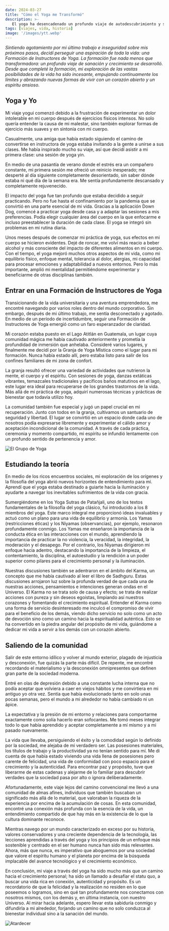 ```yaml
---
date: 2024-03-27
title: "Cómo el Yoga me Transformó"
description: >-
   El yoga ha desencadenado un profundo viaje de autodescubrimiento y sanación para mí; empujando continuamente los límites y abrazando nuevas formas de vivir con un corazón abierto y un espíritu ansioso.
tags: [viajes, vida, historia]
image: '/images/ytt.webp'
---
```


*Sintiendo agotamiento por mi último trabajo e inseguridad sobre mis próximos pasos, decidí perseguir una aspiración de toda la vida: una Formación de Instructores de Yoga. La formación fue nada menos que transformadora: un profundo viaje de sanación y crecimiento se desarrolló. Desde que completé la formación, mi exploración de las vastas posibilidades de la vida ha sido incesante, empujando continuamente los límites y abrazando nuevas formas de vivir con un corazón abierto y un espíritu ansioso.*

## Yoga y Yo

Mi viaje yogui comenzó debido a la frustración de experimentar un dolor intolerable en mi cuerpo después de ejercicios físicos intensos. No solo quería entender la causa de mi malestar, sino también explorar formas de ejercicio más suaves y en sintonía con mi cuerpo.

Casualmente, una amiga que había estado siguiendo el camino de convertirse en instructora de yoga estaba invitando a la gente a unirse a sus clases. Me había inspirado mucho su viaje, así que decidí asistir a mi primera clase: una sesión de yoga yin.

En medio de una pasantía de verano donde el estrés era un compañero constante, mi primera sesión me ofreció un reinicio inesperado; me desperté al día siguiente completamente desorientado, sin saber dónde estaba ni qué día de la semana era. Me sentía profundamente descansado y completamente rejuvenecido.

El impacto del yoga fue tan profundo que estaba decidido a seguir practicando. Pero no fue hasta el confinamiento por la pandemia que se convirtió en una parte esencial de mi vida. Gracias a la aplicación Down Dog, comencé a practicar yoga desde casa y a adaptar las sesiones a mis preferencias. Podía elegir cualquier área del cuerpo en la que enfocarme e incluso preestablecer la duración de cada clase. El yoga se integró sin problemas en mi rutina diaria.

Unos meses después de comenzar mi práctica de yoga, sus efectos en mi cuerpo se hicieron evidentes. Dejé de roncar, me volví más reacio a beber alcohol y más consciente del impacto de diferentes alimentos en mi cuerpo. Con el tiempo, el yoga mejoró muchos otros aspectos de mi vida, como mi equilibrio físico, enfoque mental, tolerancia al dolor, alergias, mi capacidad para procesar emociones y adaptabilidad a nuevos entornos. Pero lo más importante, amplió mi mentalidad permitiéndome experimentar y beneficiarme de otras disciplinas también.

## Entrar en una Formación de Instructores de Yoga

Transicionando de la vida universitaria y una aventura emprendedora, me encontré navegando por varios roles dentro del mundo corporativo. Sin embargo, después de mi último trabajo, me sentía desconectado y agotado. En medio de un período de incertidumbre, seguir una Formación de Instructores de Yoga emergió como un faro esperanzador de claridad.

Mi corazón estaba puesto en el Lago Atitlán en Guatemala, un lugar cuya comunidad mágica me había cautivado anteriormente y prometía la profundidad de inmersión que anhelaba. Consideré varios lugares, y finalmente me decidí por la Granja de Yoga Mística como el lugar para mi formación. Nunca había estado allí, pero estaba listo para salir de los confines familiares de mi zona de confort.

La granja resultó ofrecer una variedad de actividades que nutrieron la mente, el cuerpo y el espíritu. Con sesiones de yoga, danzas extáticas vibrantes, temazcales tradicionales y pacíficos baños matutinos en el lago, este lugar era ideal para recuperarse de los grandes trastornos de la vida. Más allá de mi práctica de yoga, adquirí numerosas técnicas y prácticas de bienestar que todavía utilizo hoy.

La comunidad también fue especial y jugó un papel crucial en mi recuperación. Junto con todos en la granja, cultivamos un santuario de seguridad y libertad. El lugar se convirtió en un espacio donde cada uno de nosotros podía expresarse libremente y experimentar el cálido amor y aceptación incondicional de la comunidad. A través de cada práctica, ceremonia y momento compartido, mi espíritu se infundió lentamente con un profundo sentido de pertenencia y amor.

![El Grupo de Yoga](/images/yoga_group.webp)

## Estudiando la teoría

En medio de los ricos encuentros sociales, mi exploración de los orígenes y la filosofía del yoga abrió nuevos horizontes de entendimiento para mí. Aprendí que el yoga estaba destinado a guiarte hacia la iluminación y ayudarte a navegar los inevitables sufrimientos de la vida con gracia.

Sumergiéndome en los Yoga Sutras de Patañjali, uno de los textos fundamentales de la filosofía del yoga clásico, fui introducido a los 8 miembros del yoga. Este marco integral me proporcionó ideas invaluables y actuó como un plano para una vida de equilibrio y armonía. Los Yamas (restricciones éticas) y los Niyamas (observancias), por ejemplo, resonaron profundamente conmigo. Los Yamas me enseñaron la importancia de la conducta ética en las interacciones con el mundo, aprendiendo la importancia de practicar la no violencia, la veracidad, la integridad, la moderación y el desapego. Por el contrario, los Niyamas dirigieron mi enfoque hacia adentro, destacando la importancia de la limpieza, el contentamiento, la disciplina, el autoestudio y la rendición a un poder superior como pilares para el crecimiento personal y la iluminación.

Nuestras discusiones también se adentraron en el ámbito del Karma, un concepto que me había cautivado al leer el libro de Sadhguru. Estas discusiones arrojaron luz sobre la profunda verdad de que cada una de nuestras acciones, pensamientos e intenciones generan ondas en el Universo. El Karma no se trata solo de causa y efecto; se trata de realizar acciones con pureza y sin deseos egoístas, limpiando así nuestros corazones y fomentando el crecimiento espiritual. Entender el Karma como una forma de servicio desinteresado me inculcó el compromiso de vivir para el beneficio de los demás, viendo dicho servicio no solo como un acto de devoción sino como un camino hacia la espiritualidad auténtica. Esto se ha convertido en la piedra angular del propósito de mi vida, guiándome a dedicar mi vida a servir a los demás con un corazón abierto.

## Saliendo de la comunidad

Salir de este entorno idílico y volver al mundo exterior, plagado de injusticia y desconexión, fue quizás la parte más difícil. De repente, me encontré recordando el materialismo y la desconexión omnipresentes que definen gran parte de la sociedad moderna.

Entré en olas de depresión debido a una constante lucha interna que no podía aceptar que volviera a caer en viejos hábitos y me convirtiera en mi antiguo yo otra vez. Sentía que había evolucionado tanto en solo unas pocas semanas, pero el mundo a mi alrededor no había cambiado ni un ápice.

La expectativa y la presión de mi entorno y relaciones para comportarme exactamente como solía hacerlo eran sofocantes. Me tomó meses integrar todo lo que había aprendido y aceptar completamente a mí mismo y a mi pasado nuevamente.

La vida que llevaba, persiguiendo el éxito y la comodidad según lo definido por la sociedad, me alejaba de mi verdadero ser. Las posesiones materiales, los títulos de trabajo y la productividad ya no tenían sentido para mí. Me di cuenta de que había estado viviendo una vida llena de posesiones pero carente de felicidad, una vida de conformidad con poco espacio para el crecimiento y la autenticidad. Para encontrar paz y propósito, tuve que liberarme de estas cadenas y alejarme de lo familiar para descubrir verdades que la sociedad pasa por alto o ignora deliberadamente.

Afortunadamente, este viaje lejos del camino convencional me llevó a una comunidad de almas afines, individuos que también buscaban un significado más allá de lo material, que valoraban la riqueza de la experiencia por encima de la acumulación de cosas. En esta comunidad, encontré una conexión más profunda con la esencia de la vida, un entendimiento compartido de que hay más en la existencia de lo que la cultura dominante reconoce.

Mientras navego por un mundo caracterizado en exceso por su historia, valores conservadores y una creciente dependencia de la tecnología, las lecciones aprendidas a través del yoga y los principios de un enfoque más sostenible y centrado en el ser humano nunca han sido más relevantes. Ahora, más que nunca, es imperativo que aboguemos por una sociedad que valore el espíritu humano y el planeta por encima de la búsqueda implacable del avance tecnológico y el crecimiento económico.

En conclusión, mi viaje a través del yoga ha sido mucho más que un camino hacia el crecimiento personal; ha sido un llamado a desafiar el statu quo, a buscar una vida rica en conexión, autenticidad y propósito. Es un recordatorio de que la felicidad y la realización no residen en lo que poseemos o logramos, sino en qué tan profundamente nos conectamos con nosotros mismos, con los demás y, en última instancia, con nuestro Universo. Al mirar hacia adelante, espero llevar esta sabiduría conmigo y difundirla a mi alrededor, forjando un camino que no solo conduzca al bienestar individual sino a la sanación del mundo.

![Atardecer](/images/sunset.webp)